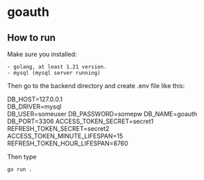 # goauth

## How to run

Make sure you installed:

    - golang, at least 1.21 version.
    - mysql (mysql server running)

Then go to the backend directory and create .env file like this:

DB_HOST=127.0.0.1                       
DB_DRIVER=mysql                          
DB_USER=someuser
DB_PASSWORD=somepw
DB_NAME=goauth
DB_PORT=3306 
ACCESS_TOKEN_SECRET=secret1
REFRESH_TOKEN_SECRET=secret2
ACCESS_TOKEN_MINUTE_LIFESPAN=15
REFRESH_TOKEN_HOUR_LIFESPAN=8760

Then type

```bash
go run .
```
